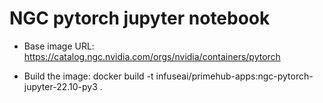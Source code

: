 # NGC pytorch jupyter notebook

- Base image URL:
https://catalog.ngc.nvidia.com/orgs/nvidia/containers/pytorch 

- Build the image:
docker build -t infuseai/primehub-apps:ngc-pytorch-jupyter-22.10-py3 .